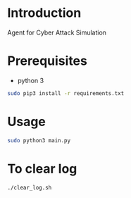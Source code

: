 # Introduction
Agent for Cyber Attack Simulation

# Prerequisites
- python 3
```bash
sudo pip3 install -r requirements.txt
```

# Usage
```bash
sudo python3 main.py
```

# To clear log
```bash
./clear_log.sh
```
